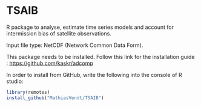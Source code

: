 
<!-- README.md is generated from README.Rmd. Please edit that file -->

# TSAIB

<!-- badges: start -->
<!-- badges: end -->

R package to analyse, estimate time series models and account for
intermission bias of satellite observations.

Input file type: NetCDF (Network Common Data Form).

This package needs to be installed. Follow this link for the
installation guide : <https://github.com/kaskr/adcomp>

In order to install from GitHub, write the following into the console of
R studio:

``` r
library(remotes)
install_github("MathiasVendt/TSAIB")
```
